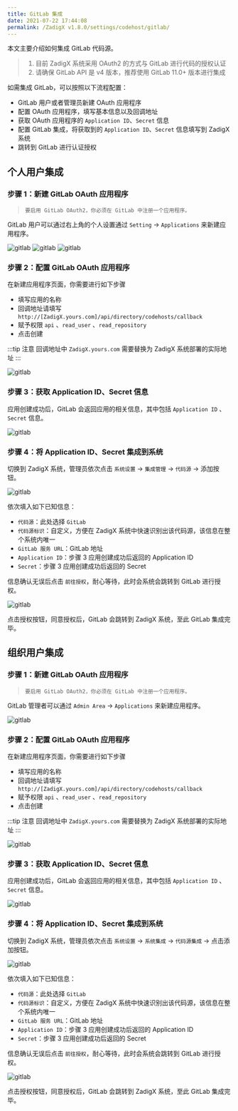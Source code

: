 ```yaml
---
title: GitLab 集成
date: 2021-07-22 17:44:08
permalink: /ZadigX v1.8.0/settings/codehost/gitlab/
---
```


本文主要介绍如何集成 GitLab 代码源。

> 1. 目前 ZadigX 系统采用 OAuth2 的方式与 GitLab 进行代码的授权认证
> 2. 请确保 GitLab API 是 v4 版本，推荐使用 GitLab 11.0+ 版本进行集成

如需集成 GitLab，可以按照以下流程配置：

- GitLab 用户或者管理员新建 OAuth 应用程序
- 配置 OAuth 应用程序，填写基本信息以及回调地址
- 获取 OAuth 应用程序的 `Application ID`、`Secret` 信息
- 配置 GitLab 集成，将获取到的 `Application ID`、`Secret` 信息填写到 ZadigX 系统
- 跳转到 GitLab 进行认证授权
## 个人用户集成

### 步骤 1：新建 GitLab OAuth 应用程序

> `要启用 GitLab OAuth2，你必须在 GitLab 中注册一个应用程序。`

GitLab 用户可以通过右上角的个人设置通过 `Setting` -> `Applications` 来新建应用程序。

![gitlab](../../../../_images/gitlab-personal.png)
![gitlab](../../../../_images/gitlab-personal-setting.png)
![gitlab](../../../../_images/gitlab-personal-setting-app.png)
### 步骤 2：配置 GitLab OAuth 应用程序

在新建应用程序页面，你需要进行如下步骤

- 填写应用的名称
- 回调地址请填写 `http://[ZadigX.yours.com]/api/directory/codehosts/callback`
- 赋予权限 `api` 、`read_user` 、`read_repository`
- 点击创建

:::tip 注意
回调地址中 `ZadigX.yours.com` 需要替换为 ZadigX 系统部署的实际地址
:::

![gitlab](../../../../_images/gitlab-personal-app-config.png)
### 步骤 3：获取 Application ID、Secret 信息

应用创建成功后，GitLab 会返回应用的相关信息，其中包括 `Application ID` 、`Secret` 信息。

![gitlab](../../../../_images/gitlab-personal-app-setting.png)

### 步骤 4：将 Application ID、Secret 集成到系统

切换到 ZadigX 系统，管理员依次点击 `系统设置` -> `集成管理` -> `代码源` -> 添加按钮。

![gitlab](../../../../_images/gitlab3.png)

依次填入如下已知信息：

- `代码源`：此处选择 `GitLab`
- `代码源标识`：自定义，方便在 ZadigX 系统中快速识别出该代码源，该信息在整个系统内唯一
- `GitLab 服务 URL`：GitLab 地址
- `Application ID`：步骤 3 应用创建成功后返回的 Application ID
- `Secret`：步骤 3 应用创建成功后返回的 Secret

信息确认无误后点击 `前往授权`，耐心等待，此时会系统会跳转到 GitLab 进行授权。

![gitlab](../../../../_images/gitlab4.png)

点击授权按钮，同意授权后，GitLab 会跳转到 ZadigX 系统，至此 GitLab 集成完毕。

## 组织用户集成

### 步骤 1：新建 GitLab OAuth 应用程序

> `要启用 GitLab OAuth2，你必须在 GitLab 中注册一个应用程序。`

GitLab 管理者可以通过 `Admin Area` -> `Applications` 来新建应用程序。

![gitlab](../../../../_images/gitlab.png)

### 步骤 2：配置 GitLab OAuth 应用程序

在新建应用程序页面，你需要进行如下步骤

- 填写应用的名称
- 回调地址请填写 `http://[ZadigX.yours.com]/api/directory/codehosts/callback`
- 赋予权限 `api` 、`read_user` 、`read_repository`
- 点击创建

:::tip 注意
回调地址中 `ZadigX.yours.com` 需要替换为 ZadigX 系统部署的实际地址
:::

![gitlab](../../../../_images/gitlab1.png)
### 步骤 3：获取 Application ID、Secret 信息

应用创建成功后，GitLab 会返回应用的相关信息，其中包括 `Application ID` 、`Secret` 信息。

![gitlab](../../../../_images/gitlab2.png)

### 步骤 4：将 Application ID、Secret 集成到系统

切换到 ZadigX 系统，管理员依次点击 `系统设置` -> `系统集成` -> `代码源集成` -> 点击添加按钮。

![gitlab](../../../../_images/gitlab3.png)

依次填入如下已知信息：

- `代码源`：此处选择 `GitLab`
- `代码源标识`：自定义，方便在 ZadigX 系统中快速识别出该代码源，该信息在整个系统内唯一
- `GitLab 服务 URL`：GitLab 地址
- `Application ID`：步骤 3 应用创建成功后返回的 Application ID
- `Secret`：步骤 3 应用创建成功后返回的 Secret

信息确认无误后点击 `前往授权`，耐心等待，此时会系统会跳转到 GitLab 进行授权。

![gitlab](../../../../_images/gitlab4.png)

点击授权按钮，同意授权后，GitLab 会跳转到 ZadigX 系统，至此 GitLab 集成完毕。